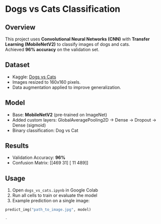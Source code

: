 # Dogs vs Cats Classification

## Overview
This project uses **Convolutional Neural Networks (CNN)** with **Transfer Learning (MobileNetV2)** to classify images of dogs and cats.  
Achieved **96% accuracy** on the validation set.

## Dataset
- Kaggle: [Dogs vs Cats](https://www.kaggle.com/c/dogs-vs-cats/data)
- Images resized to 160x160 pixels.
- Data augmentation applied to improve generalization.

## Model
- Base: **MobileNetV2** (pre-trained on ImageNet)
- Added custom layers: GlobalAveragePooling2D → Dense → Dropout → Dense (sigmoid)
- Binary classification: Dog vs Cat

## Results
- Validation Accuracy: **96%**
- Confusion Matrix:
[[469 31]
[ 11 489]]
## Usage
1. Open `dogs_vs_cats.ipynb` in Google Colab
2. Run all cells to train or evaluate the model
3. Example prediction on a single image:
 ```python
 predict_img("path_to_image.jpg", model)

-
